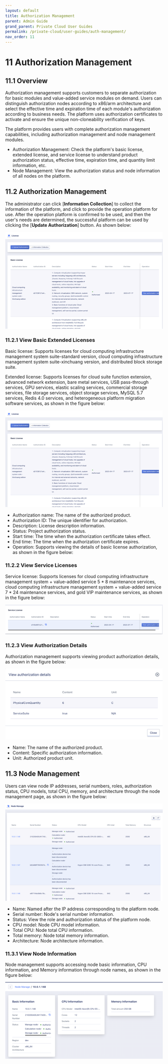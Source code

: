 ```yaml
---
layout: default
title: Authorization Management
parent: Admin Guide
grand_parent: Private Cloud User Guides
permalink: /private-cloud/user-guides/auth-management/
nav_order: 11
---
```

# 11 Authorization Management

## 11.1 Overview

Authorization management supports customers to separate authorization for basic modules and value-added service modules on demand. Users can distinguish authorization nodes according to x86/arm architecture and select the effective time and expiration time of each module's authorization according to business needs. The platform uses authorization certificates to activate and ensure the unique non-cloneability verification of keys.

The platform provides users with complete authorization management capabilities, including authorization management and node management modules.

- Authorization Management: Check the platform's basic license, extended license, and service license to understand product authorization status, effective time, expiration time, and quantity limit information, etc.
- Node Management: View the authorization status and node information of all nodes on the platform.

## 11.2 Authorization Management

The administrator can click [**Information Collection**] to collect the information of the platform, and click to provide the operation platform for use. After the operation platform is confirmed to be used, and then the user's needs are determined, the successful platform can be used by clicking the [**Update Authorization**] button. As shown below:

![order](/assets/images/adminguide/license.png)

### 11.2.1 View Basic Extended Licenses

Basic license: Supports licenses for cloud computing infrastructure management system suite-standard version, cloud computing infrastructure management system suite-xinchuang version, and distributed block storage suite.

Extended license: Supports licenses for cloud suite function extension, advanced network extension, bare metal services, USB pass-through services, GPU services, elastic scaling services, commercial storage services, file storage services, object storage services, MySQL 5.7 services, Redis 4.0 services, and heterogeneous platform migration software services, as shown in the figure below:

![order](/assets/images/adminguide/license.png)

- Authorization name: The name of the authorized product.
- Authorization ID: The unique identifier for authorization.
- Description: License description information.
- Status: Project authorization status.
- Start time: The time when the authorization certificate takes effect.
- End time: The time when the authorization certificate expires.
- Operation: Supports viewing the details of basic license authorization, as shown in the figure below:

### 11.2.2 View Service Licenses

Service license: Supports licenses for cloud computing infrastructure management system + value-added service 5 * 8 maintenance services, cloud computing infrastructure management system + value-added service 7 * 24 maintenance services, and gold VIP maintenance services, as shown in the figure below:

![order](/assets/images/adminguide/service.png)

### 11.2.3 View Authorization Details

Authorization management supports viewing product authorization details, as shown in the figure below:

![order](/assets/images/adminguide/licensedetail.png)

- Name: The name of the authorized product.
- Content: Specific authorization information.
- Unit: Authorized product unit.

## 11.3 Node Management

Users can view node IP addresses, serial numbers, roles, authorization status, CPU models, total CPU, memory, and architecture through the node management page, as shown in the figure below:

![order](/assets/images/adminguide/nodeset.png)

- Name: Named after the IP address corresponding to the platform node.
- Serial number: Node's serial number information.
- Status: View the role and authorization status of the platform node.
- CPU model: Node CPU model information.
- Total CPU: Node total CPU information.
- Total memory: Node total memory information.
- Architecture: Node architecture information.

### 11.3.1 View Node Information

Node management supports accessing node basic information, CPU information, and Memory information through node names, as shown in the figure below:

![order](/assets/images/adminguide/node.png)







